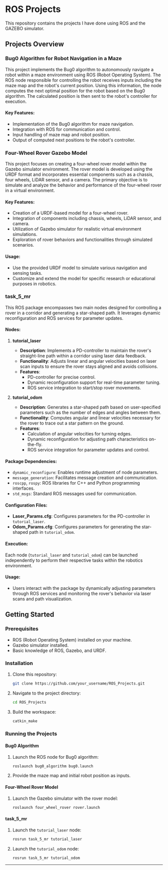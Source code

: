 
# ROS Projects

This repository contains the projects I have done using ROS and the GAZEBO simulator.

## Projects Overview

### Bug0 Algorithm for Robot Navigation in a Maze

This project implements the Bug0 algorithm to autonomously navigate a robot within a maze environment using ROS (Robot Operating System). The ROS node responsible for controlling the robot receives inputs including the maze map and the robot's current position. Using this information, the node computes the next optimal position for the robot based on the Bug0 algorithm. The calculated position is then sent to the robot's controller for execution.

#### Key Features:
- Implementation of the Bug0 algorithm for maze navigation.
- Integration with ROS for communication and control.
- Input handling of maze map and robot position.
- Output of computed next positions to the robot's controller.

### Four-Wheel Rover Gazebo Model

This project focuses on creating a four-wheel rover model within the Gazebo simulator environment. The rover model is developed using the URDF format and incorporates essential components such as a chassis, four wheels, LiDAR sensor, and a camera. The primary objective is to simulate and analyze the behavior and performance of the four-wheel rover in a virtual environment.

#### Key Features:
- Creation of a URDF-based model for a four-wheel rover.
- Integration of components including chassis, wheels, LiDAR sensor, and camera.
- Utilization of Gazebo simulator for realistic virtual environment simulations.
- Exploration of rover behaviors and functionalities through simulated scenarios.

#### Usage:
- Use the provided URDF model to simulate various navigation and sensing tasks.
- Customize and extend the model for specific research or educational purposes in robotics.

### task_5_mr

This ROS package encompasses two main nodes designed for controlling a rover in a corridor and generating a star-shaped path. It leverages dynamic reconfiguration and ROS services for parameter updates.

#### Nodes:

1. **tutorial_laser**

    - **Description**: Implements a PD-controller to maintain the rover's straight-line path within a corridor using laser data feedback.
    - **Functionality**: Adjusts linear and angular velocities based on laser scan inputs to ensure the rover stays aligned and avoids collisions.
    - **Features**:
      - PD-controller for precise control.
      - Dynamic reconfiguration support for real-time parameter tuning.
      - ROS service integration to start/stop rover movements.

2. **tutorial_odom**

    - **Description**: Generates a star-shaped path based on user-specified parameters such as the number of edges and angles between them.
    - **Functionality**: Computes angular and linear velocities necessary for the rover to trace out a star pattern on the ground.
    - **Features**:
      - Calculation of angular velocities for turning edges.
      - Dynamic reconfiguration for adjusting path characteristics on-the-fly.
      - ROS service integration for parameter updates and control.

#### Package Dependencies:
- `dynamic_reconfigure`: Enables runtime adjustment of node parameters.
- `message_generation`: Facilitates message creation and communication.
- `roscpp`, `rospy`: ROS libraries for C++ and Python programming interfaces.
- `std_msgs`: Standard ROS messages used for communication.

#### Configuration Files:
- **Laser_Params.cfg**: Configures parameters for the PD-controller in `tutorial_laser`.
- **Odom_Params.cfg**: Configures parameters for generating the star-shaped path in `tutorial_odom`.

#### Execution:
Each node (`tutorial_laser` and `tutorial_odom`) can be launched independently to perform their respective tasks within the robotics environment.

#### Usage:
- Users interact with the package by dynamically adjusting parameters through ROS services and monitoring the rover's behavior via laser scans and path visualization.

## Getting Started

### Prerequisites
- ROS (Robot Operating System) installed on your machine.
- Gazebo simulator installed.
- Basic knowledge of ROS, Gazebo, and URDF.

### Installation
1. Clone this repository:
   ```sh
   git clone https://github.com/your_username/ROS_Projects.git
   ```
2. Navigate to the project directory:
   ```sh
   cd ROS_Projects
   ```
3. Build the workspace:
   ```sh
   catkin_make
   ```

### Running the Projects
#### Bug0 Algorithm
1. Launch the ROS node for Bug0 algorithm:
   ```sh
   roslaunch bug0_algorithm bug0.launch
   ```
2. Provide the maze map and initial robot position as inputs.

#### Four-Wheel Rover Model
1. Launch the Gazebo simulator with the rover model:
   ```sh
   roslaunch four_wheel_rover rover.launch
   ```

#### task_5_mr
1. Launch the `tutorial_laser` node:
   ```sh
   rosrun task_5_mr tutorial_laser
   ```
2. Launch the `tutorial_odom` node:
   ```sh
   rosrun task_5_mr tutorial_odom
   ```

---

